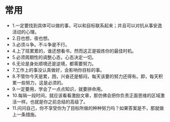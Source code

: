 # 常用 

- 1.一定要找到具体可以做的事，可以和目标联系起来；并且可以对抗从事安逸活动的心理。
- 2.日也想，夜也想。
- 3.必须斗争。不斗争是不行。
- 4.上了班累累的，谁还想看书，然而这正是锻炼你的最佳时机。
- 5.必须周期性的调整心态，心态决定一切。
- 6.无论是身处顺境还是逆境，都需要努力。
- 7.工作上的事没认真做好，会影响你目标的事。
- 8.不管你今天是累，困，兴奋还是郁闷，每天该要的努力还得有。即，每天积累一些努力，这是必须的。
- 9.一定要用，学会了一点点知识，就要拼命用。
- 10.每隔一段时间，就应该看看激励文章，那仿佛会把你负责正面思维的区域激活一样。也就是你之前总结的高级了。
- 11.问问自己，你不享受你为了目标所做的种种努力吗？如果答案是不，那就做上一条措施。
